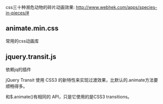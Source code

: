 


css三十种濒危动物的碎片动画效果: http://www.webhek.com/apps/species-in-pieces/#

##  animate.min.css

常用的css动画库



## jquery.transit.js

依赖jq的插件

jQuery Transit 使用 CSS3 的新特性来实现过渡效果，比默认的.animate方法要顺畅得多。

和$.animate()有相同的 API，只是它使用的是CSS3 transitions。


